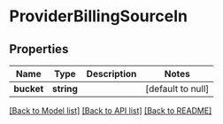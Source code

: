 # ProviderBillingSourceIn

## Properties
Name | Type | Description | Notes
------------ | ------------- | ------------- | -------------
**bucket** | **string** |  | [default to null]

[[Back to Model list]](../README.md#documentation-for-models) [[Back to API list]](../README.md#documentation-for-api-endpoints) [[Back to README]](../README.md)


